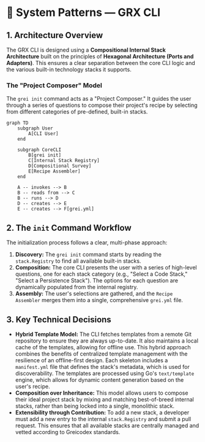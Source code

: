 # 📘 System Patterns — GRX CLI

## 1. Architecture Overview
The GRX CLI is designed using a **Compositional Internal Stack Architecture** built on the principles of **Hexagonal Architecture (Ports and Adapters)**. This ensures a clear separation between the core CLI logic and the various built-in technology stacks it supports.

### The "Project Composer" Model
The `grei init` command acts as a "Project Composer." It guides the user through a series of questions to compose their project's recipe by selecting from different categories of pre-defined, built-in stacks.

```mermaid
graph TD
    subgraph User
        A[CLI User]
    end

    subgraph CoreCLI
        B[grei init]
        C[Internal Stack Registry]
        D[Compositional Survey]
        E[Recipe Assembler]
    end

    A -- invokes --> B
    B -- reads from --> C
    B -- runs --> D
    D -- creates --> E
    E -- creates --> F[grei.yml]
```

## 2. The `init` Command Workflow
The initialization process follows a clear, multi-phase approach:

1.  **Discovery:** The `grei init` command starts by reading the `stack.Registry` to find all available built-in stacks.
2.  **Composition:** The core CLI presents the user with a series of high-level questions, one for each stack category (e.g., "Select a Code Stack," "Select a Persistence Stack"). The options for each question are dynamically populated from the internal registry.
3.  **Assembly:** The user's selections are gathered, and the `Recipe Assembler` merges them into a single, comprehensive `grei.yml` file.

## 3. Key Technical Decisions
- **Hybrid Template Model:** The CLI fetches templates from a remote Git repository to ensure they are always up-to-date. It also maintains a local cache of the templates, allowing for offline use. This hybrid approach combines the benefits of centralized template management with the resilience of an offline-first design. Each skeleton includes a `manifest.yml` file that defines the stack's metadata, which is used for discoverability. The templates are processed using Go's `text/template` engine, which allows for dynamic content generation based on the user's recipe.
- **Composition over Inheritance:** This model allows users to compose their ideal project stack by mixing and matching best-of-breed internal stacks, rather than being locked into a single, monolithic stack.
- **Extensibility through Contribution:** To add a new stack, a developer must add a new entry to the internal `stack.Registry` and submit a pull request. This ensures that all available stacks are centrally managed and vetted according to Greicodex standards.
